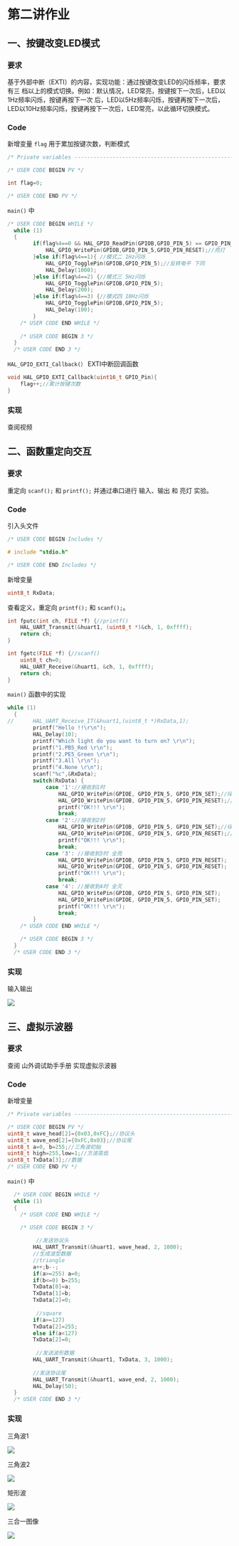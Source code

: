 # 第二讲作业

## 一、按键改变LED模式

### 要求

基于外部中断（EXTI）的内容，实现功能：通过按键改变LED的闪烁频率，要求有三 档以上的模式切换。例如：默认情况，LED常亮，按键按下一次后，LED以1Hz频率闪烁，按键再按下一次 后，LED以5Hz频率闪烁，按键再按下一次后，LED以10Hz频率闪烁，按键再按下一次后，LED常亮，以此循环切换模式。

### Code

新增变量 `flag` 用于累加按键次数，判断模式

```C
/* Private variables ---------------------------------------------------------*/

/* USER CODE BEGIN PV */

int flag=0;

/* USER CODE END PV */
```

`main()` 中

```C
/* USER CODE BEGIN WHILE */
  while (1)
  {
		if(flag%4==0 && HAL_GPIO_ReadPin(GPIOB,GPIO_PIN_5) == GPIO_PIN_SET) { //模式一（初始状态）并且灯灭
			HAL_GPIO_WritePin(GPIOB,GPIO_PIN_5,GPIO_PIN_RESET);//亮灯
		}else if(flag%4==1){ //模式二 1Hz闪烁
			HAL_GPIO_TogglePin(GPIOB,GPIO_PIN_5);//反转电平 下同
			HAL_Delay(1000);
		}else if(flag%4==2) {//模式三 5Hz闪烁
			HAL_GPIO_TogglePin(GPIOB,GPIO_PIN_5);
			HAL_Delay(200);
		}else if(flag%4==3) {//模式四 10Hz闪烁
			HAL_GPIO_TogglePin(GPIOB,GPIO_PIN_5);
			HAL_Delay(100);
		}
    /* USER CODE END WHILE */
      
    /* USER CODE BEGIN 3 */
  }
  /* USER CODE END 3 */
```

`HAL_GPIO_EXTI_Callback(）` EXTI中断回调函数

```C
void HAL_GPIO_EXTI_Callback(uint16_t GPIO_Pin){
	flag++;//累计按键次数
}
```

### 实现

查阅视频

## 二、函数重定向交互

### 要求

重定向 `scanf();` 和 `printf();` 并通过串口进行 输入、输出 和 亮灯 实验。

### Code

引入头文件

```C
/* USER CODE BEGIN Includes */

# include "stdio.h"

/* USER CODE END Includes */
```

新增变量

```C
uint8_t RxData;
```

查看定义，重定向 `printf();` 和 `scanf();`。

```C
int fputc(int ch, FILE *f) {//printf()
	HAL_UART_Transmit(&huart1, (uint8_t *)&ch, 1, 0xffff);
	return ch;
}

int fgetc(FILE *f) {//scanf()
	uint8_t ch=0;
	HAL_UART_Receive(&huart1, &ch, 1, 0xffff);
	return ch;
}
```

`main()` 函数中的实现

```C
while (1)
  {
//		HAL_UART_Receive_IT(&huart1,(uint8_t *)RxData,1);
		printf("Hello !!\r\n");
		HAL_Delay(10);
		printf("Which light do you want to turn on? \r\n");
		printf("1.PB5_Red \r\n");
		printf("2.PE5_Green \r\n");
		printf("3.All \r\n");
		printf("4.None \r\n");
		scanf("%c",&RxData);
		switch(RxData) {
			case '1'://接收到1时
				HAL_GPIO_WritePin(GPIOE, GPIO_PIN_5, GPIO_PIN_SET);//绿灯灭
				HAL_GPIO_WritePin(GPIOB, GPIO_PIN_5, GPIO_PIN_RESET);//红灯亮
				printf("OK!!! \r\n");
				break;
			case '2'://接收到2时
				HAL_GPIO_WritePin(GPIOB, GPIO_PIN_5, GPIO_PIN_SET);//绿灯亮
				HAL_GPIO_WritePin(GPIOE, GPIO_PIN_5, GPIO_PIN_RESET);//红灯灭
				printf("OK!!! \r\n");
				break;
			case '3': //接收到3时 全亮
				HAL_GPIO_WritePin(GPIOB, GPIO_PIN_5, GPIO_PIN_RESET);
				HAL_GPIO_WritePin(GPIOE, GPIO_PIN_5, GPIO_PIN_RESET);
				printf("OK!!! \r\n");
				break;
			case '4': //接收到4时 全灭
				HAL_GPIO_WritePin(GPIOB, GPIO_PIN_5, GPIO_PIN_SET);
				HAL_GPIO_WritePin(GPIOE, GPIO_PIN_5, GPIO_PIN_SET);
				printf("OK!!! \r\n");
				break;
		}
    /* USER CODE END WHILE */

    /* USER CODE BEGIN 3 */
  }
  /* USER CODE END 3 */
```

### 实现

输入输出

![](./images/test2.png)

## 三、虚拟示波器

### 要求

查阅 山外调试助手手册 实现虚拟示波器

### Code

新增变量

```C
/* Private variables ---------------------------------------------------------*/

/* USER CODE BEGIN PV */
uint8_t wave_head[2]={0x03,0xFC};//协议头
uint8_t wave_end[2]={0xFC,0x03};//协议尾
uint8_t a=0, b=255;//三角波初始
uint8_t high=255,low=1;//方波高低
uint8_t TxData[3];//数据
/* USER CODE END PV */
```

`main()` 中

```C
  /* USER CODE BEGIN WHILE */
  while (1)
  {
    /* USER CODE END WHILE */

    /* USER CODE BEGIN 3 */
		
      	 //发送协议头
		HAL_UART_Transmit(&huart1, wave_head, 2, 1000);
		//生成波型数据
		//triangle
		a++;b--;
		if(a>=255) a=0;
		if(b<=0) b=255;
		TxData[0]=a;
		TxData[1]=b;
		TxData[2]=0;
      
      	 //square
		if(a>=127) 
		TxData[2]=255;
		else if(a<127) 
		TxData[2]=0;
      
      	 //发送波形数据
		HAL_UART_Transmit(&huart1, TxData, 3, 1000);
      
      	//发送协议尾
		HAL_UART_Transmit(&huart1, wave_end, 2, 1000);
		HAL_Delay(50);
  }
  /* USER CODE END 3 */
```

### 实现

三角波1

![](./images/test3_wave1.png)

三角波2

![](./images/test3_wave2.png)

矩形波

![](./images/test3_wave3.png)

三合一图像

![](./images/test3_all.png)